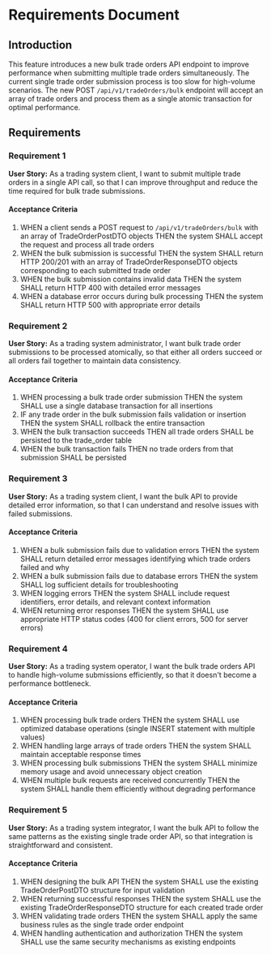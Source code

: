 # Requirements Document

## Introduction

This feature introduces a new bulk trade orders API endpoint to improve performance when submitting multiple trade orders simultaneously. The current single trade order submission process is too slow for high-volume scenarios. The new POST `/api/v1/tradeOrders/bulk` endpoint will accept an array of trade orders and process them as a single atomic transaction for optimal performance.

## Requirements

### Requirement 1

**User Story:** As a trading system client, I want to submit multiple trade orders in a single API call, so that I can improve throughput and reduce the time required for bulk trade submissions.

#### Acceptance Criteria

1. WHEN a client sends a POST request to `/api/v1/tradeOrders/bulk` with an array of TradeOrderPostDTO objects THEN the system SHALL accept the request and process all trade orders
2. WHEN the bulk submission is successful THEN the system SHALL return HTTP 200/201 with an array of TradeOrderResponseDTO objects corresponding to each submitted trade order
3. WHEN the bulk submission contains invalid data THEN the system SHALL return HTTP 400 with detailed error messages
4. WHEN a database error occurs during bulk processing THEN the system SHALL return HTTP 500 with appropriate error details

### Requirement 2

**User Story:** As a trading system administrator, I want bulk trade order submissions to be processed atomically, so that either all orders succeed or all orders fail together to maintain data consistency.

#### Acceptance Criteria

1. WHEN processing a bulk trade order submission THEN the system SHALL use a single database transaction for all insertions
2. IF any trade order in the bulk submission fails validation or insertion THEN the system SHALL rollback the entire transaction
3. WHEN the bulk transaction succeeds THEN all trade orders SHALL be persisted to the trade_order table
4. WHEN the bulk transaction fails THEN no trade orders from that submission SHALL be persisted

### Requirement 3

**User Story:** As a trading system client, I want the bulk API to provide detailed error information, so that I can understand and resolve issues with failed submissions.

#### Acceptance Criteria

1. WHEN a bulk submission fails due to validation errors THEN the system SHALL return detailed error messages identifying which trade orders failed and why
2. WHEN a bulk submission fails due to database errors THEN the system SHALL log sufficient details for troubleshooting
3. WHEN logging errors THEN the system SHALL include request identifiers, error details, and relevant context information
4. WHEN returning error responses THEN the system SHALL use appropriate HTTP status codes (400 for client errors, 500 for server errors)

### Requirement 4

**User Story:** As a trading system operator, I want the bulk trade orders API to handle high-volume submissions efficiently, so that it doesn't become a performance bottleneck.

#### Acceptance Criteria

1. WHEN processing bulk trade orders THEN the system SHALL use optimized database operations (single INSERT statement with multiple values)
2. WHEN handling large arrays of trade orders THEN the system SHALL maintain acceptable response times
3. WHEN processing bulk submissions THEN the system SHALL minimize memory usage and avoid unnecessary object creation
4. WHEN multiple bulk requests are received concurrently THEN the system SHALL handle them efficiently without degrading performance

### Requirement 5

**User Story:** As a trading system integrator, I want the bulk API to follow the same patterns as the existing single trade order API, so that integration is straightforward and consistent.

#### Acceptance Criteria

1. WHEN designing the bulk API THEN the system SHALL use the existing TradeOrderPostDTO structure for input validation
2. WHEN returning successful responses THEN the system SHALL use the existing TradeOrderResponseDTO structure for each created trade order
3. WHEN validating trade orders THEN the system SHALL apply the same business rules as the single trade order endpoint
4. WHEN handling authentication and authorization THEN the system SHALL use the same security mechanisms as existing endpoints